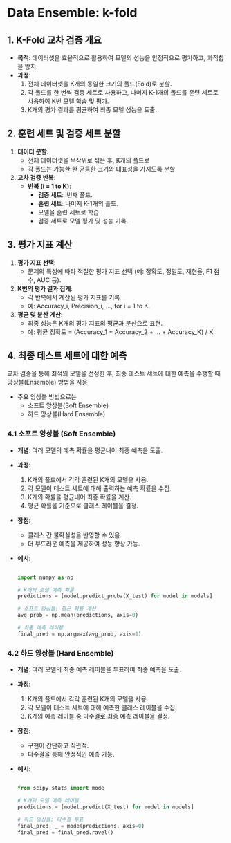 # Data Ensemble: k-fold

## 1. K-Fold 교차 검증 개요

- **목적**: 데이터셋을 효율적으로 활용하여 모델의 성능을 안정적으로 평가하고, 과적합을 방지.
- **과정**:
    1. 전체 데이터셋을 K개의 동일한 크기의 폴드(Fold)로 분할.
    2. 각 폴드를 한 번씩 검증 세트로 사용하고, 나머지 K-1개의 폴드를 훈련 세트로 사용하여 K번 모델 학습 및 평가.
    3. K개의 평가 결과를 평균하여 최종 모델 성능을 도출.

## 2. 훈련 세트 및 검증 세트 분할

1. **데이터 분할**:
    - 전체 데이터셋을 무작위로 섞은 후, K개의 폴드로
    - 각 폴드는 가능한 한 균등한 크기와 대표성을 가지도록 분할
2. **교차 검증 반복**:
    - **반복 (i = 1 to K)**:
        - **검증 세트**: i번째 폴드.
        - **훈련 세트**: 나머지 K-1개의 폴드.
        - 모델을 훈련 세트로 학습.
        - 검증 세트로 모델 평가 및 성능 기록.

## 3. 평가 지표 계산

1. **평가 지표 선택**:
    - 문제의 특성에 따라 적절한 평가 지표 선택 (예: 정확도, 정밀도, 재현율, F1 점수, AUC 등).
2. **K번의 평가 결과 집계**:
    - 각 반복에서 계산된 평가 지표를 기록.
    - 예: Accuracy_i, Precision_i, ..., for i = 1 to K.
3. **평균 및 분산 계산**:
    - 최종 성능은 K개의 평가 지표의 평균과 분산으로 표현.
    - 예: 평균 정확도 = (Accuracy_1 + Accuracy_2 + ... + Accuracy_K) / K.

## 4. 최종 테스트 세트에 대한 예측

교차 검증을 통해 최적의 모델을 선정한 후, 최종 테스트 세트에 대한 예측을 수행할 때 앙상블(Ensemble) 방법을 사용

- 주요 앙상블 방법으로는
    - 소프트 앙상블(Soft Ensemble)
    - 하드 앙상블(Hard Ensemble)

### 4.1 소프트 앙상블 (Soft Ensemble)

- **개념**: 여러 모델의 예측 확률을 평균내어 최종 예측을 도출.
- **과정**:
    1. K개의 폴드에서 각각 훈련된 K개의 모델을 사용.
    2. 각 모델이 테스트 세트에 대해 출력하는 예측 확률을 수집.
    3. K개의 확률을 평균내어 최종 확률을 계산.
    4. 평균 확률을 기준으로 클래스 레이블을 결정.
- **장점**:
    - 클래스 간 불확실성을 반영할 수 있음.
    - 더 부드러운 예측을 제공하여 성능 향상 가능.
- **예시**:
    
    ```python
    
    import numpy as np
    
    # K개의 모델 예측 확률
    predictions = [model.predict_proba(X_test) for model in models]
    
    # 소프트 앙상블: 평균 확률 계산
    avg_prob = np.mean(predictions, axis=0)
    
    # 최종 예측 레이블
    final_pred = np.argmax(avg_prob, axis=1)
    
    ```
    

### 4.2 하드 앙상블 (Hard Ensemble)

- **개념**: 여러 모델의 최종 예측 레이블을 투표하여 최종 예측을 도출.
- **과정**:
    1. K개의 폴드에서 각각 훈련된 K개의 모델을 사용.
    2. 각 모델이 테스트 세트에 대해 예측한 클래스 레이블을 수집.
    3. K개의 예측 레이블 중 다수결로 최종 예측 레이블을 결정.
- **장점**:
    - 구현이 간단하고 직관적.
    - 다수결을 통해 안정적인 예측 가능.
- **예시**:
    
    ```python
    
    from scipy.stats import mode
    
    # K개의 모델 예측 레이블
    predictions = [model.predict(X_test) for model in models]
    
    # 하드 앙상블: 다수결 투표
    final_pred, _ = mode(predictions, axis=0)
    final_pred = final_pred.ravel()
    
    ```